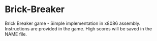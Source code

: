# Brick-Breaker
Brick Breaker game - Simple implementation in x8086 assembly.
Instructions are provided in the game.
High scores will be saved in the NAME file.
